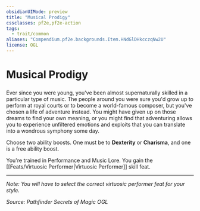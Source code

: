 ```yaml
---
obsidianUIMode: preview
title: "Musical Prodigy"
cssclasses: pf2e,pf2e-action
tags:
  - trait/common
aliases: "Compendium.pf2e.backgrounds.Item.HNdGlDHkcczqNw2U"
license: OGL
---
```

# Musical Prodigy

### 






Ever since you were young, you've been almost supernaturally skilled in a particular type of music. The people around you were sure you'd grow up to perform at royal courts or to become a world-famous composer, but you've chosen a life of adventure instead. You might have given up on those dreams to find your own meaning, or you might find that adventuring allows you to experience unfiltered emotions and exploits that you can translate into a wondrous symphony some day.

Choose two ability boosts. One must be to **Dexterity** or **Charisma**, and one is a free ability boost.

You're trained in Performance and Music Lore. You gain the [[Feats/Virtuosic Performer|Virtuosic Performer]] skill feat.

* * *

_Note: You will have to select the correct virtuosic performer feat for your style._

*Source: Pathfinder Secrets of Magic*
*OGL*
